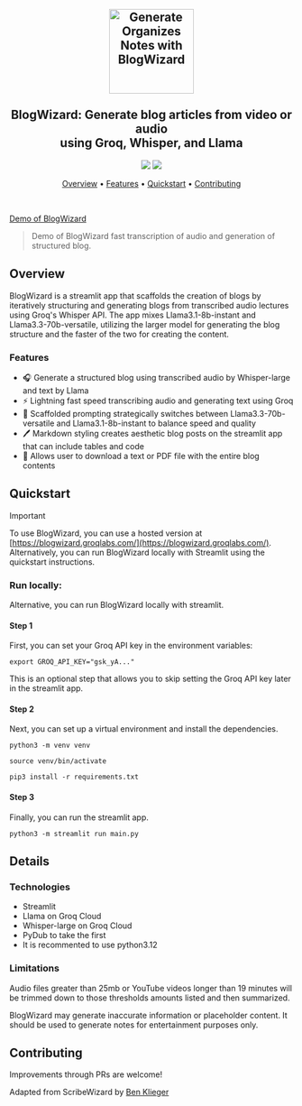 <h2 align="center">
 <br>
 <img src="https://i.imgur.com/scoiUgD.png" alt="Generate Organizes Notes with BlogWizard" width="150">
 <br>
 <br>
 BlogWizard: Generate blog articles from video or audio<br>using Groq, Whisper, and Llama
 <br>
</h2>


<p align="center">
 <a href="https://github.com/cho-groq/BlogWizard/stargazers"><img src="https://img.shields.io/github/stars/cho-groq/BlogWizard"></a>
 <a href="https://github.com/cho-groq/BlogWizard/blob/main/LICENSE.md">
 <img src="https://img.shields.io/badge/License-MIT-green.svg">
 </a>
</p>

<p align="center">
 <a href="#Overview">Overview</a> •
 <a href="#Features">Features</a> •
 <a href="#Quickstart">Quickstart</a> •
 <a href="#Contributing">Contributing</a>
</p>

<br>

[Demo of BlogWizard](https://github.com/user-attachments/assets/0893d952-bb3b-4f94-b79d-cedb6183024b)
> Demo of BlogWizard fast transcription of audio and generation of structured blog.


## Overview

BlogWizard is a streamlit app that scaffolds the creation of blogs by iteratively structuring and generating blogs from transcribed audio lectures using Groq's Whisper API. The app mixes Llama3.1-8b-instant and Llama3.3-70b-versatile, utilizing the larger model for generating the blog structure and the faster of the two for creating the content.


### Features

- 🎧 Generate a structured blog using transcribed audio by Whisper-large and text by Llama
- ⚡ Lightning fast speed transcribing audio and generating text using Groq
- 📖 Scaffolded prompting strategically switches between Llama3.3-70b-versatile and Llama3.1-8b-instant to balance speed and quality
- 🖊️ Markdown styling creates aesthetic blog posts on the streamlit app that can include tables and code 
- 📂 Allows user to download a text or PDF file with the entire blog contents

## Quickstart

> [!IMPORTANT]
> To use BlogWizard, you can use a hosted version at [https://blogwizard.groqlabs.com/](https://blogwizard.groqlabs.com/).
> Alternatively, you can run BlogWizard locally with Streamlit using the quickstart instructions.


### Run locally:

Alternative, you can run BlogWizard locally with streamlit.

#### Step 1
First, you can set your Groq API key in the environment variables:

~~~
export GROQ_API_KEY="gsk_yA..."
~~~

This is an optional step that allows you to skip setting the Groq API key later in the streamlit app.

#### Step 2
Next, you can set up a virtual environment and install the dependencies.

~~~
python3 -m venv venv
~~~

~~~
source venv/bin/activate
~~~

~~~
pip3 install -r requirements.txt
~~~


#### Step 3
Finally, you can run the streamlit app.

~~~
python3 -m streamlit run main.py
~~~

## Details


### Technologies

- Streamlit
- Llama on Groq Cloud
- Whisper-large on Groq Cloud
- PyDub to take the first 
- It is recommented to use python3.12

### Limitations

Audio files greater than 25mb or YouTube videos longer than 19 minutes will be trimmed down to those thresholds amounts listed and then summarized.

BlogWizard may generate inaccurate information or placeholder content. It should be used to generate notes for entertainment purposes only.

## Contributing

Improvements through PRs are welcome!

Adapted from ScribeWizard by [Ben Klieger](https://github.com/bklieger-groq)
